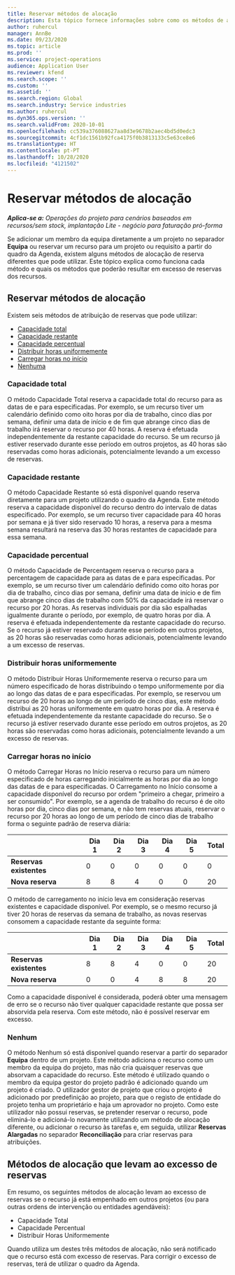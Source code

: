 ```yaml
---
title: Reservar métodos de alocação
description: Esta tópico fornece informações sobre como os métodos de atribuição de reservas funcionam nas Operações do Projeto.
author: ruhercul
manager: AnnBe
ms.date: 09/23/2020
ms.topic: article
ms.prod: ''
ms.service: project-operations
audience: Application User
ms.reviewer: kfend
ms.search.scope: ''
ms.custom: ''
ms.assetid: ''
ms.search.region: Global
ms.search.industry: Service industries
ms.author: ruhercul
ms.dyn365.ops.version: ''
ms.search.validFrom: 2020-10-01
ms.openlocfilehash: cc539a376088627aa8d3e9678b2aec4bd5d0edc3
ms.sourcegitcommit: 4cf1dc1561b92fca4175f0b3813133c5e63ce8e6
ms.translationtype: HT
ms.contentlocale: pt-PT
ms.lasthandoff: 10/28/2020
ms.locfileid: "4121502"
---
```

# <a name="booking-allocation-methods"></a>Reservar métodos de alocação

_**Aplica-se a:** Operações do projeto para cenários baseados em recursos/sem stock, implantação Lite - negócio para faturação pró-forma_

Se adicionar um membro da equipa diretamente a um projeto no separador **Equipa** ou reservar um recurso para um projeto ou requisito a partir do quadro da Agenda, existem alguns métodos de alocação de reserva diferentes que pode utilizar. Este tópico explica como funciona cada método e quais os métodos que poderão resultar em excesso de reservas dos recursos.

## <a name="booking-allocation-methods"></a>Reservar métodos de alocação

Existem seis métodos de atribuição de reservas que pode utilizar:

- [Capacidade total](#full)
- [Capacidade restante](#remaining)
- [Capacidade percentual](#percentage)
- [Distribuir horas uniformemente](#evenly)
- [Carregar horas no início](#front)
- [Nenhuma](#none)

### <a name="full-capacity"></a><a name="full"></a>Capacidade total 
O método Capacidade Total reserva a capacidade total do recurso para as datas de e para especificadas. Por exemplo, se um recurso tiver um calendário definido como oito horas por dia de trabalho, cinco dias por semana, definir uma data de início e de fim que abrange cinco dias de trabalho irá reservar o recurso por 40 horas. A reserva é efetuada independentemente da restante capacidade do recurso. Se um recurso já estiver reservado durante esse período em outros projetos, as 40 horas são reservadas como horas adicionais, potencialmente levando a um excesso de reservas.

### <a name="remaining-capacity"></a><a name="remaining"></a>Capacidade restante
O método Capacidade Restante só está disponível quando reserva diretamente para um projeto utilizando o quadro da Agenda. Este método reserva a capacidade disponível do recurso dentro do intervalo de datas especificado. Por exemplo, se um recurso tiver capacidade para 40 horas por semana e já tiver sido reservado 10 horas, a reserva para a mesma semana resultará na reserva das 30 horas restantes de capacidade para essa semana.

### <a name="percentage-capacity"></a><a name="percentage"></a>Capacidade percentual
O método Capacidade de Percentagem reserva o recurso para a percentagem de capacidade para as datas de e para especificadas. Por exemplo, se um recurso tiver um calendário definido como oito horas por dia de trabalho, cinco dias por semana, definir uma data de início e de fim que abrange cinco dias de trabalho com 50% da capacidade irá reservar o recurso por 20 horas. As reservas individuais por dia são espalhadas igualmente durante o período, por exemplo, de quatro horas por dia. A reserva é efetuada independentemente da restante capacidade do recurso. Se o recurso já estiver reservado durante esse período em outros projetos, as 20 horas são reservadas como horas adicionais, potencialmente levando a um excesso de reservas.

### <a name="evenly-distribute-hours"></a><a name="evenly"></a>Distribuir horas uniformemente
O método Distribuir Horas Uniformemente reserva o recurso para um número especificado de horas distribuindo o tempo uniformemente por dia ao longo das datas de e para especificadas. Por exemplo, se reservou um recurso de 20 horas ao longo de um período de cinco dias, este método distribui as 20 horas uniformemente em quatro horas por dia. A reserva é efetuada independentemente da restante capacidade do recurso. Se o recurso já estiver reservado durante esse período em outros projetos, as 20 horas são reservadas como horas adicionais, potencialmente levando a um excesso de reservas.

### <a name="front-load-hours"></a><a name="front"></a>Carregar horas no início
O método Carregar Horas no Início reserva o recurso para um número especificado de horas carregando inicialmente as horas por dia ao longo das datas de e para especificadas. O Carregamento no Início consome a capacidade disponível do recurso por ordem "primeiro a chegar, primeiro a ser consumido". Por exemplo, se a agenda de trabalho do recurso é de oito horas por dia, cinco dias por semana, e não tem reservas atuais, reservar o recurso por 20 horas ao longo de um período de cinco dias de trabalho forma o seguinte padrão de reserva diária: 

|                           |    Dia 1    |    Dia 2    |    Dia 3    |    Dia 4    |    Dia 5    |    Total    |
|---------------------------|-------------|-------------|-------------|-------------|-------------|-------------|
|    **Reservas existentes**    |    0        |    0        |    0        |    0        |    0        |    0        |
|    **Nova reserva**          |    8        |    8        |    4        |    0        |    0        |    20       |

O método de carregamento no início leva em consideração reservas existentes e capacidade disponível. Por exemplo, se o mesmo recurso já tiver 20 horas de reservas da semana de trabalho, as novas reservas consomem a capacidade restante da seguinte forma:

|                     | Dia 1 | Dia 2 | Dia 3 | Dia 4 | Dia 5 | Total |
|---------------------|-------|-------|-------|-------|-------|-------|
| **Reservas existentes** | 8     | 8     | 4     | 0     | 0     | 20    |
| **Nova reserva**       | 0     | 0     | 4     | 8     | 8     | 20    |

Como a capacidade disponível é considerada, poderá obter uma mensagem de erro se o recurso não tiver qualquer capacidade restante que possa ser absorvida pela reserva. Com este método, não é possível reservar em excesso.

### <a name="none"></a><a name="none"></a>Nenhum
O método Nenhum só está disponível quando reservar a partir do separador **Equipa** dentro de um projeto. Este método adiciona o recurso como um membro da equipa do projeto, mas não cria quaisquer reservas que absorvam a capacidade do recurso. Este método é utilizado quando o membro da equipa gestor do projeto padrão é adicionado quando um projeto é criado. O utilizador gestor de projeto que criou o projeto é adicionado por predefinição ao projeto, para que o registo de entidade do projeto tenha um proprietário e haja um aprovador no projeto. Como este utilizador não possui reservas, se pretender reservar o recurso, pode eliminá-lo e adicioná-lo novamente utilizando um método de alocação diferente, ou adicionar o recurso às tarefas e, em seguida, utilizar **Reservas Alargadas** no separador **Reconciliação** para criar reservas para atribuições.

## <a name="allocation-methods-that-lead-to-overbooking"></a>Métodos de alocação que levam ao excesso de reservas
Em resumo, os seguintes métodos de alocação levam ao excesso de reservas se o recurso já está empenhado em outros projetos (ou para outras ordens de intervenção ou entidades agendáveis):

- Capacidade Total
- Capacidade Percentual
- Distribuir Horas Uniformemente

Quando utiliza um destes três métodos de alocação, não será notificado que o recurso está com excesso de reservas. Para corrigir o excesso de reservas, terá de utilizar o quadro da Agenda.
